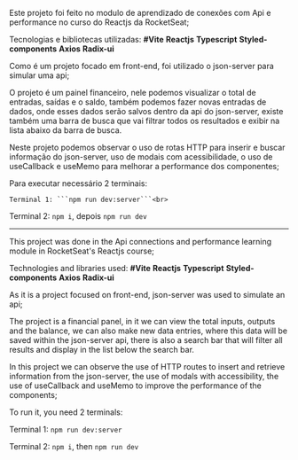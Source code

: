Este projeto foi feito no modulo de aprendizado de conexões com Api e performance no curso do Reactjs da RocketSeat;<br> 

Tecnologias e bibliotecas utilizadas: <strong>#Vite</strong> <strong>Reactjs</strong> <strong>Typescript</strong> <strong>Styled-components</strong> <strong>Axios</strong> <strong>Radix-ui</strong><br> 

Como é um projeto focado em front-end, foi utilizado o json-server para simular uma api;<br> 

O projeto é um painel financeiro, nele podemos visualizar o total de entradas, saídas e o saldo, também podemos fazer novas entradas de dados, onde esses dados serão salvos dentro da api do json-server, existe também uma barra de busca que vai filtrar todos os resultados e exibir na lista abaixo da barra de busca.<br> 

Neste projeto podemos observar o uso de rotas HTTP para inserir e buscar informação do json-server, uso de modais com acessibilidade, o uso de useCallback e useMemo para melhorar a performance dos componentes; <br> 

Para executar necessário 2 terminais: <br> 

	Terminal 1: ```npm run dev:server```<br> 

   Terminal 2: ```npm i```, depois ```npm run dev``` 

   -----

This project was done in the Api connections and performance learning module in RocketSeat's Reactjs course;<br>

Technologies and libraries used: <strong>#Vite</strong> <strong>Reactjs</strong> <strong>Typescript</strong> <strong>Styled-components</strong> <strong>Axios</strong> <strong >Radix-ui</strong><br>

As it is a project focused on front-end, json-server was used to simulate an api;<br>

The project is a financial panel, in it we can view the total inputs, outputs and the balance, we can also make new data entries, where this data will be saved within the json-server api, there is also a search bar that will filter all results and display in the list below the search bar.<br>

In this project we can observe the use of HTTP routes to insert and retrieve information from the json-server, the use of modals with accessibility, the use of useCallback and useMemo to improve the performance of the components; <br>

To run it, you need 2 terminals: <br>

   Terminal 1: ```npm run dev:server```<br>

   Terminal 2: ```npm i```, then ```npm run dev```
